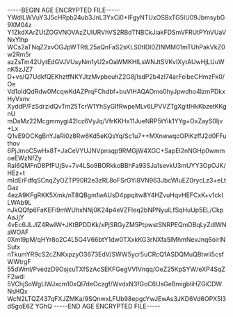 -----BEGIN AGE ENCRYPTED FILE-----
YWdlLWVuY3J5cHRpb24ub3JnL3YxCi0+IFgyNTUxOSBxTG5IU09JbmsybG9XM04z
Y1ZkdXArZUtZOGVNOVAzZUlURVhVS2RBdTNBCkJiakFDSmVFRUtPYnVUaVNxYlhp
WCs2aTNqZ2xvOGJpWTRtL25aQnFaS2sKLS0tIDI0ZlNMM01mTUhPakVkZ0w2Rm5r
azZsTm42UytEdGVJVUsyNm1yU2xOaWMKHlLsWNJtSVKvIXytAUwHjLUuWnK5zJZ7
D+vs/Q7UdkfQEKhztfNKYJtzMvpbeuhZ2G8j1sdP2b4zI74arFeibeCHmzFk0/Oe
Vd1oldQdRdw0McqwKdAZPrqFChdbf+buVlHAQAOmo0hyJpwdho4lzmPDkxHyVxnv
XyddP/FzSdrzidQvTm25TcrW1YhSyGIfRwpeMLv6LPVVZTgXgitIHkKbzetKKgnU
mDaMz22Mcgmmygi42lcz6VyJq/VfrKKHx11JueNRP5tYik1YYg+OxZayS0Ijv+Lx
Q1vE9OCKgBnYJaRi0z8Rw6Kd5eKQsYq/Sc1u7++MXnwwqcOPiKzffJ2d0FFuthov
6PjJmoC5wHx8T+JaCeVYUJNVpnsqp9RMGjW4XGC+SapEI2nNGHp0wmmoeEWzNfZy
RaI6QMFnD8PfFUjSv+7v4LSo9BORkkoBBhFa93SJa1sevkU3mUYY3OpOJK/HEz+t
mIdErFdfqSCnqZyOZTP90R2e3zRL8oFSrGYI8VN963JbcWluEZ0rycLz3+eLtGaz
4ezA9KFgRKK5Xmk/nT8QBgm1wAUsD4ppqitw8Y4HZvuHqvHEFCxK+v1ckILWAb9L
nJkQQfp6FaKEFi9mWUhxNNj0K24p4eVZFIeq2bNPNyulLfSqHuUp5EL/CkpAaJjY
4vEc6JLJlZ4RwIW+JKtBPDDKk/xPjSRGyZM5PtpwstSNRPEQmDBqLyZdIWNaWOAF
0XmI9pM/qHYr8o2C4L5G4V66btY1dw0TXxkKG3rNXfa5lMhmNevJnq6oirlNSutx
nTkumYR9cS2cZNKxpzyO3673EdV/SWW5ycr5uCRcQ1ASDQMuQBtwli5csfWWtrgF
55dWml/PvedzD9OsjcuTXfSzAcSEKFGegVVIVnqq/OeZ25KpSYW/eXP4SqZF2wdi
5VChjSoWgLlWJxcm10xQI7deOczgf/WvdxN3fGoC6UsGeBmigbliHZGiCDWNsHQx
WcN2LTQZ437qFXJZMKa/9SQnwxLFUb98epgcYwJEwAs3JKD6Vd6OPX5l3dSgoE6Z
YGhQ
-----END AGE ENCRYPTED FILE-----
